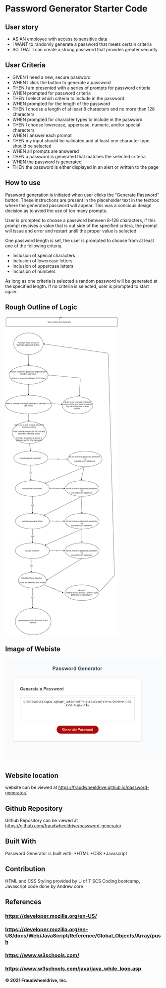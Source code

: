 # Password Generator Starter Code

## User story 
* AS AN employee with access to sensitive data
* I WANT to randomly generate a password that meets certain criteria
* SO THAT I can create a strong password that provides greater security

## User Criteria 
* GIVEN I need a new, secure password
* WHEN I click the button to generate a password
* THEN I am presented with a series of prompts for password criteria
* WHEN prompted for password criteria
* THEN I select which criteria to include in the password
* WHEN prompted for the length of the password
* THEN I choose a length of at least 8 characters and no more than 128 characters
* WHEN prompted for character types to include in the password
* THEN I choose lowercase, uppercase, numeric, and/or special characters
* WHEN I answer each prompt
* THEN my input should be validated and at least one character type should be selected
* WHEN all prompts are answered
* THEN a password is generated that matches the selected criteria
* WHEN the password is generated
* THEN the password is either displayed in an alert or written to the page

## How to use 
Password generation is initiated when user clicks the "Generate Password" button. These instructions 
are present in the placeholder text in the textbox where the generated password will appear. This was 
a concious design decision as to avoid the use of too many prompts. 

User is prompted to choose a password between 8-128 characters, if this prompt revcives a value that is out side
of the specified critera, the prompt will issue and error and restart untill the proper value is selected 

One password length is set, the user is prompted to choose from at least one of the following criteria. 
* Inclusion of special characters 
* Inclusion of lowercase letters 
* Inclusion of uppercase letters 
* inclusion of numbers 

As long as one criteria is selected a random password will be generated at the specified length. If no criteria is selected, 
user is prompted to start again. 

## Rough Outline of Logic
![Wireframe diagram showing logic of password generation](https://github.com/fraudwheeldrive/password-generator/blob/main/assets/images/wireframe%20js%20logic%20rough.png)

## Image of Webiste 
![webiste image](https://github.com/fraudwheeldrive/password-generator/blob/main/assets/images/Password%20generator%20image.PNG)

## Website location 
website can be viewed at https://fraudwheeldrive.github.io/password-generator/

## Github Repository 
Github Repository can be viewed at https://github.com/fraudwheeldrive/password-generator

##  Built With 
Password Generator is built with:
*HTML
*CSS
*Javascript
## Contribution 
HTML and CSS Styling provided by U of T SCS Coding bootcamp, 
Javascript code done by Andrew core 

## References 
### https://developer.mozilla.org/en-US/
### https://developer.mozilla.org/en-US/docs/Web/JavaScript/Reference/Global_Objects/Array/push
### https://www.w3schools.com/
### https://www.w3schools.com/java/java_while_loop.asp



#### © 2021 Fraudwheeldrive, Inc.
